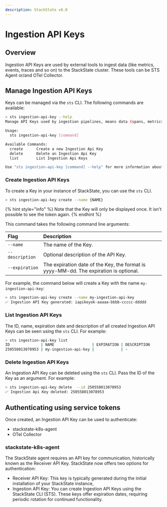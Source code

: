 ```yaml
---
description: StackState v6.0
---
```


# Ingestion API Keys

## Overview

Ingestion API Keys are used by external tools to ingest data (like metrics, events, traces and so on) to the StackState cluster. 
These tools can be STS Agent or/and OTel Collector.

## Manage Ingestion API Keys

Keys can be managed via the `sts` CLI. The following commands are available:

```sh
> sts ingestion-api-key --help
Manage API Keys used by ingestion pipelines, means data (spans, metrics, logs an so on) send by STS Agent, OTel and so on.

Usage:
  sts ingestion-api-key [command]

Available Commands:
  create      Create a new Ingestion Api Key
  delete      Delete an Ingestion Api Key
  list        List Ingestion Api Keys

Use "sts ingestion-api-key [command] --help" for more information about a command.
```

### Create Ingestion API Keys

To create a Key in your instance of StackState, you can use the `sts` CLI.

```sh
> sts ingestion-api-key create --name {NAME}
```

{% hint style="info" %}
Note that the Key will only be displayed once. It isn't possible to see the token again.
{% endhint %}

This command takes the following command line arguments:

| Flag            | Description                                                                           |
|:----------------|:--------------------------------------------------------------------------------------|
| `--name`        | The name of the Key.                                                                  |
| `--description` | Optional description of the API Key.                                                  |
| `--expiration`  | The expiration date of the Key, the format is yyyy-MM-dd. The expiration is optional. |

For example, the command below will create a Key with the name `my-ingestion-api-key`:

```sh
> sts ingestion-api-key create --name my-ingestion-api-key
✅ Ingestion API Key generated: iapikeyok-aaaaa-bbbb-ccccc-ddddd
```

### List Ingestion API Keys

The ID, name, expiration date and description of all created Ingestion API Keys can be seen using the `sts` CLI. For example:

```bash
> sts ingestion-api-key list                              
ID              | NAME                 | EXPIRATION | DESCRIPTION                                                                                                                                                                             
250558013078953 | my-ingestion-api-key |            | - 
```

### Delete Ingestion API Keys

An Ingestion API Key can be deleted using the `sts` CLI. Pass the ID of the Key as an argument. For example:

```sh
> sts ingestion-api-key delete  --id 250558013078953
✅ Ingestion Api Key deleted: 250558013078953
```

## Authenticating using service tokens

Once created, an Ingestion API Key can be used to authenticate:
- stackstate-k8s-agent
- OTel Collector


### stackstate-k8s-agent

The StackState agent requires an API key for communication, historically known as the Receiver API Key. StackState now offers two options for authentication:
- Receiver API Key: This key is typically generated during the initial installation of your StackState instance,
- Ingestion API Key: You can create Ingestion API Keys using the StackState CLI (STS). These keys offer expiration dates, requiring periodic rotation for continued functionality.